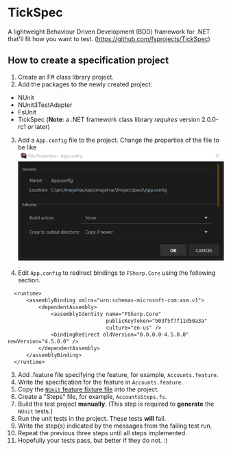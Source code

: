 # TickSpec

A lightweight Behaviour Driven Development (BDD) framework for .NET that'll fit how you want to test. (https://github.com/fsprojects/TickSpec)

## How to create a specification project

1. Create an F# class library project.
2. Add the packages to the newly created project:
  - NUnit
  - NUnit3TestAdapter
  - FsUnit
  - TickSpec (**Note**: a .NET framework class library *requires* version 2.0.0-rc1 or later)
3. Add a `App.config` file to the project. Change the properties of the file to be like ![these](./TickSpec-AppConfig-Properties.png).
4. Edit `App.config` to redirect bindings to `FSharp.Core` using the following section.
  ```
    <runtime>
        <assemblyBinding xmlns="urn:schemas-microsoft-com:asm.v1">
            <dependentAssembly>
                <assemblyIdentity name="FSharp.Core"
                                  publicKeyToken="b03f5f7f11d50a3a"
                                  culture="en-us" />
                <bindingRedirect oldVersion="0.0.0.0-4.5.0.0" newVersion="4.5.0.0" />
            </dependentAssembly>
        </assemblyBinding>
    </runtime>

  ```
3. Add .feature file specifying the feature, for example, ``Accounts.feature``.
4. Write the specification for the feature in ``Accounts.feature``.
5. Copy the [`NUnit` feature fixture file](https://github.com/fsprojects/TickSpec/blob/master/Examples/ByFramework/NUnit/FSharp.NUnit/FeatureFixture.fs) into the project.
6. Create a "Steps" file, for example, ``AccountsSteps.fs``.
7. Build the test project **manually**. (This step is required to **generate** the `NUnit` tests.)
8. Run the unit tests in the project. These tests **will** fail.
9. Write the step(s) indicated by the messages from the failing test run.
10. Repeat the previous three steps until all steps implemented.
11. Hopefully your tests pass, but better if they do not. :)
